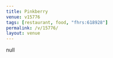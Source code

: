 ```yaml
---
title: Pinkberry
venue: v15776
tags: [restaurant, food, "fhrs:618928"]
permalink: /v/15776/
layout: venue
---
```

null